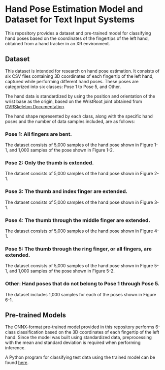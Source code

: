 # Hand Pose Estimation Model and Dataset for Text Input Systems
This repository provides a dataset and pre-trained model for classifying hand poses based on the coordinates of the fingertips of the left hand, obtained from a hand tracker in an XR environment.

## Dataset

This dataset is intended for research on hand pose estimation. It consists of six CSV files containing 3D coordinates of each fingertip of the left hand, captured while performing different hand poses. These poses are categorized into six classes: Pose 1 to Pose 5, and Other.

 The hand data is standardized by using the position and orientation of the wrist base as the origin, based on the WristRoot joint obtained from [OVRSkeleton Documentation](https://developers.meta.com/horizon/reference/unity/v69/class_o_v_r_skeleton/).

The hand shape represented by each class, along with the specific hand poses and the number of data samples included, are as follows:

### Pose 1: All fingers are bent.

The dataset consists of 5,000 samples of the hand pose shown in Figure 1-1, and 1,000 samples of the pose shown in Figure 1-2.

### Pose 2: Only the thumb is extended.

The dataset consists of 5,000 samples of the hand pose shown in Figure 2-1.

### Pose 3: The thumb and index finger are extended.

The dataset consists of 5,000 samples of the hand pose shown in Figure 3-1.

### Pose 4: The thumb through the middle finger are extended.

The dataset consists of 5,000 samples of the hand pose shown in Figure 4-1.

### Pose 5: The thumb through the ring finger, or all fingers, are extended.

The dataset consists of 5,000 samples of the hand pose shown in Figure 5-1, and 1,000 samples of the pose shown in Figure 5-2.

### Other: Hand poses that do not belong to Pose 1 through Pose 5.

The dataset includes 1,000 samples for each of the poses shown in Figure 6-1.

## Pre-trained Models

The ONNX-format pre-trained model provided in this repository performs 6-class classification based on the 3D coordinates of each fingertip of the left hand. Since the model was built using standardized data, preprocessing with the mean and standard deviation is required when performing inference.

A Python program for classifying test data using the trained model can be found [here](classification_test.py).
